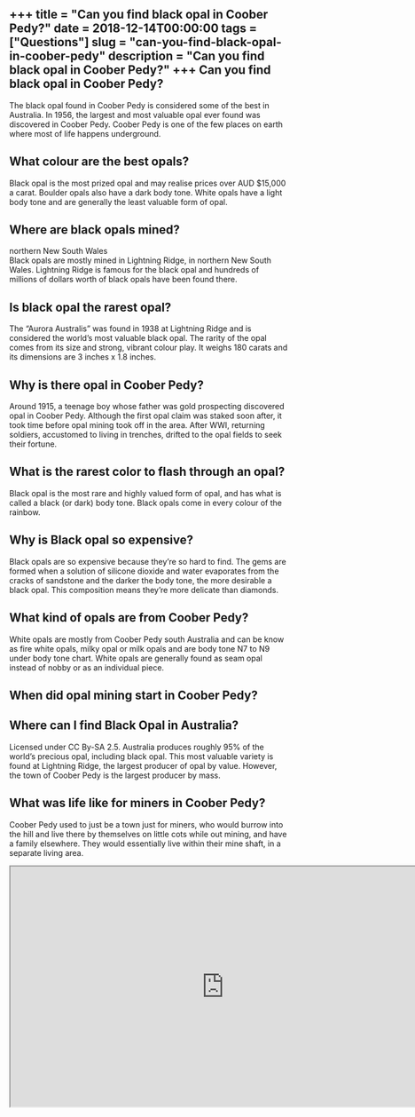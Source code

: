 +++
title = "Can you find black opal in Coober Pedy?"
date = 2018-12-14T00:00:00
tags = ["Questions"]
slug = "can-you-find-black-opal-in-coober-pedy"
description = "Can you find black opal in Coober Pedy?"
+++
Can you find black opal in Coober Pedy?
---------------------------------------

The black opal found in Coober Pedy is considered some of the best in Australia. In 1956, the largest and most valuable opal ever found was discovered in Coober Pedy. Coober Pedy is one of the few places on earth where most of life happens underground.

What colour are the best opals?
-------------------------------

Black opal is the most prized opal and may realise prices over AUD $15,000 a carat. Boulder opals also have a dark body tone. White opals have a light body tone and are generally the least valuable form of opal.

Where are black opals mined?
----------------------------

northern New South Wales  
Black opals are mostly mined in Lightning Ridge, in northern New South Wales. Lightning Ridge is famous for the black opal and hundreds of millions of dollars worth of black opals have been found there.

Is black opal the rarest opal?
------------------------------

The “Aurora Australis” was found in 1938 at Lightning Ridge and is considered the world’s most valuable black opal. The rarity of the opal comes from its size and strong, vibrant colour play. It weighs 180 carats and its dimensions are 3 inches x 1.8 inches.

Why is there opal in Coober Pedy?
---------------------------------

Around 1915, a teenage boy whose father was gold prospecting discovered opal in Coober Pedy. Although the first opal claim was staked soon after, it took time before opal mining took off in the area. After WWI, returning soldiers, accustomed to living in trenches, drifted to the opal fields to seek their fortune.

What is the rarest color to flash through an opal?
--------------------------------------------------

Black opal is the most rare and highly valued form of opal, and has what is called a black (or dark) body tone. Black opals come in every colour of the rainbow.

Why is Black opal so expensive?
-------------------------------

Black opals are so expensive because they’re so hard to find. The gems are formed when a solution of silicone dioxide and water evaporates from the cracks of sandstone and the darker the body tone, the more desirable a black opal. This composition means they’re more delicate than diamonds.

What kind of opals are from Coober Pedy?
----------------------------------------

White opals are mostly from Coober Pedy south Australia and can be know as fire white opals, milky opal or milk opals and are body tone N7 to N9 under body tone chart. White opals are generally found as seam opal instead of nobby or as an individual piece.

When did opal mining start in Coober Pedy?
------------------------------------------

Where can I find Black Opal in Australia?
-----------------------------------------

Licensed under CC By-SA 2.5. Australia produces roughly 95% of the world’s precious opal, including black opal. This most valuable variety is found at Lightning Ridge, the largest producer of opal by value. However, the town of Coober Pedy is the largest producer by mass.

What was life like for miners in Coober Pedy?
---------------------------------------------

Coober Pedy used to just be a town just for miners, who would burrow into the hill and live there by themselves on little cots while out mining, and have a family elsewhere. They would essentially live within their mine shaft, in a separate living area.

<iframe allow="accelerometer; autoplay; clipboard-write; encrypted-media; gyroscope; picture-in-picture" allowfullscreen="" class="__youtube_prefs__  epyt-is-override  no-lazyload" data-no-lazy="1" data-origheight="433" data-origwidth="770" data-skipgform_ajax_framebjll="" height="433" id="_ytid_50027" loading="lazy" src="https://www.youtube.com/embed/LOHzHtsr7gQ?enablejsapi=1&autoplay=0&cc_load_policy=0&cc_lang_pref=&iv_load_policy=1&loop=0&modestbranding=0&rel=1&fs=1&playsinline=0&autohide=2&theme=dark&color=red&controls=1&" title="YouTube player" width="770"></iframe>